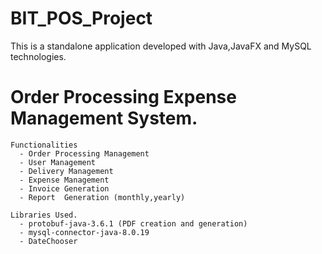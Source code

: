 # BIT_POS_Project
This is a standalone  application developed with Java,JavaFX and MySQL technologies.

#  Order Processing Expense Management System. 
    Functionalities
      - Order Processing Management
      - User Management
      - Delivery Management
      - Expense Management
      - Invoice Generation
      - Report  Generation (monthly,yearly)
      
    Libraries Used.
      - protobuf-java-3.6.1 (PDF creation and generation)
      - mysql-connector-java-8.0.19
      - DateChooser

